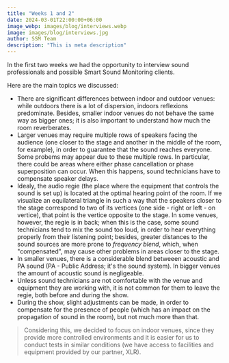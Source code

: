 ```yaml
---
title: "Weeks 1 and 2"
date: 2024-03-01T22:00:00+06:00
image_webp: images/blog/interviews.webp
image: images/blog/interviews.jpg
author: SSM Team
description: "This is meta description"
---
```


In the first two weeks we had the opportunity to interview sound professionals and possible Smart Sound Monitoring clients.

Here are the main topics we discussed:

* There are significant differences between indoor and outdoor venues: while outdoors there is a lot of dispersion, indoors reflexions predominate. Besides, smaller indoor venues do not behave the same way as bigger ones; it is also important to understand how much the room reverberates.
* Larger venues may require multiple rows of speakers facing the audience (one closer to the stage and another in the middle of the room, for example), in order to guarantee that the sound reaches everyone. Some probems may appear due to these multiple rows. In particular, there could be areas where either phase cancellation or phase superposition can occur. When this happens, sound technicians have to compensate speaker delays.
* Idealy, the audio regie (the place where the equipment that controls the sound is set up) is located at the optimal hearing point of the room. If we visualize an equilateral triangle in such a way that the speakers closer to the stage correspond to two of its vertices (one side - right or left - on vertice), that point is the vertice opposite to the stage. In some venues, however, the regie is in back; when this is the case, some sound technicians tend to mix the sound too loud, in order to hear everything properly from their listening point; besides, greater distances to the sound sources are more prone to _frequency blend_, which, when "compensated", may cause other problems in areas closer to the stage. 
* In smaller venues, there is a considerable blend betweeen acoustic and PA sound (PA - Public Address; it's the sound system). In bigger venues the amount of acoustic sound is negligeable.
* Unless sound technicians are not comfortable with the venue and equipment they are working with, it is not common for them to leave the regie, both before and during the show.
* During the show, slight adjustments can be made, in order to compensate for the presence of people (which has an impact on the propagation of sound in the room), but not much more than that.

> Considering this, we decided to focus on indoor venues, since they provide more controlled environments and it is easier for us to conduct tests in similar conditions (we have access to facilities and equipment provided by our partner, XLR).
